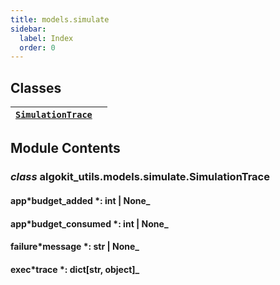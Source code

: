 ```yaml
---
title: models.simulate
sidebar:
  label: Index
  order: 0
---
```


## Classes

| [`SimulationTrace`](#algokit_utils.models.simulate.SimulationTrace) |     |
| ------------------------------------------------------------------- | --- |

## Module Contents

### _class_ algokit_utils.models.simulate.SimulationTrace

#### app*budget_added *: int | None\_

#### app*budget_consumed *: int | None\_

#### failure*message *: str | None\_

#### exec*trace *: dict[str, object]\_
